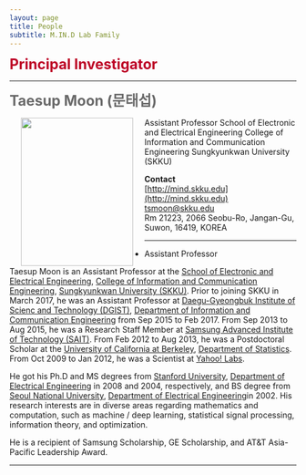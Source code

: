 ```yaml
---
layout: page
title: People 
subtitle: M.IN.D Lab Family
---
```


<b><span style="font-size: 25px !important; color: #BD0026;">Principal Investigator</span></b>
<hr>

<b><span style="font-size: 25px !important; color: #696969;">Taesup Moon (문태섭)</span></b>


<img src="https://raw.githubusercontent.com/mindlab-skku/mindlab-skku.github.io/master/people/profile_icc.jpg" width="197" height="260" align="left" hspace="20" />
Assistant Professor  
School of Electronic and Electrical Engineering  
College of Information and Communication Engineering  
Sungkyunkwan University (SKKU)  

**Contact**  
[http://mind.skku.edu](http://mind.skku.edu)  
[tsmoon@skku.edu](tsmoon@skku.edu)  
Rm 21223, 2066 Seobu-Ro, Jangan-Gu, Suwon, 16419, KOREA

<hr>


* Assistant Professor

Taesup Moon is an Assistant Professor at the [School of Electronic and Electrical Engineering](http://ice.skku.edu/eng_ice/menu3/Dept_Electronic.jsp), [College of Information and Communication Engineering](http://icc.skku.edu), [Sungkyunkwan University (SKKU)](http://www.skku.edu). Prior to joining SKKU in March 2017, he was an Assistant Professor at [Daegu-Gyeongbuk Institute of Scienc and Technology (DGIST)](http://www.dgist.ac.kr), [Department of Information and Communication Engineering](http://ice.dgist.ac.kr) from Sep 2015 to Feb 2017. From Sep 2013 to Aug 2015, he was a Research Staff Member at [Samsung Advanced Institute of Technology (SAIT)](http://www.sait.samsung.co.kr). From Feb 2012 to Aug 2013, he was a Postdoctoral Scholar at the [University of California at Berkeley](http://www.berkeley.edu), [Department of Statistics](http://statistics.berkeley.edu). From Oct 2009 to Jan 2012, he was a Scientist at [Yahoo! Labs](http://research.yahoo.com).  

He got his Ph.D and MS degrees from [Stanford University](http://www.stanford.edu), [Department of Electrical Engineering](http://ee.stanford.edu) in 2008 and 2004, respectively, and BS degree from [Seoul National University](http://www.snu.ac.kr), [Department of Electrical Engineering](http://ee.snu.ac.kr)in 2002. His research interests are in diverse areas regarding mathematics and computation, such as machine / deep learning, statistical signal processing, information theory, and optimization. 

He is a recipient of Samsung Scholarship, GE Scholarship, and AT&T Asia-Pacific Leadership Award.     

<hr>  

